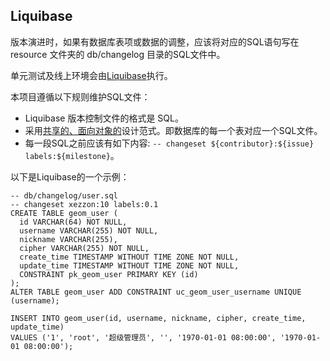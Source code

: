 ## Liquibase

版本演进时，如果有数据库表项或数据的调整，应该将对应的SQL语句写在 resource 文件夹的 db/changelog 目录的SQL文件中。

单元测试及线上环境会由[Liquibase](https://www.liquibase.com/)执行。

本项目遵循以下规则维护SQL文件：

- Liquibase 版本控制文件的格式是 SQL。
- 采用[共享的、面向对象的](https://docs.liquibase.com/start/design-liquibase-project.html)设计范式。即数据库的每一个表对应一个SQL文件。
- 每一段SQL之前应该有如下内容: `-- changeset ${contributor}:${issue} labels:${milestone}`。

以下是Liquibase的一个示例：

```postgres-sql
-- db/changelog/user.sql
-- changeset xezzon:10 labels:0.1
CREATE TABLE geom_user (
  id VARCHAR(64) NOT NULL,
  username VARCHAR(255) NOT NULL,
  nickname VARCHAR(255),
  cipher VARCHAR(255) NOT NULL,
  create_time TIMESTAMP WITHOUT TIME ZONE NOT NULL,
  update_time TIMESTAMP WITHOUT TIME ZONE NOT NULL,
  CONSTRAINT pk_geom_user PRIMARY KEY (id)
);
ALTER TABLE geom_user ADD CONSTRAINT uc_geom_user_username UNIQUE (username);

INSERT INTO geom_user(id, username, nickname, cipher, create_time, update_time)
VALUES ('1', 'root', '超级管理员', '', '1970-01-01 08:00:00', '1970-01-01 08:00:00');
```
